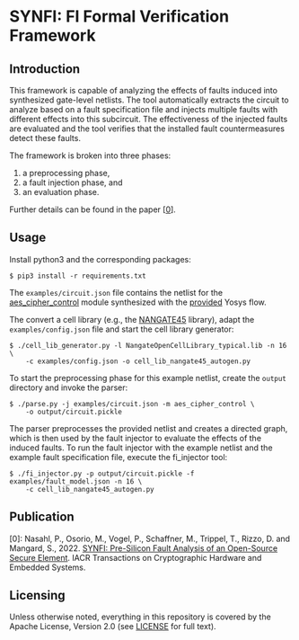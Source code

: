 # SYNFI: FI Formal Verification Framework
## Introduction
This framework is capable of analyzing the effects of faults induced into
synthesized gate-level netlists. The tool automatically extracts the circuit to
analyze based on a fault specification file and injects multiple faults with
different effects into this subcircuit. The effectiveness of the injected faults
are evaluated and the tool verifies that the installed fault countermeasures
detect these faults.

The framework is broken into three phases:

1. a preprocessing phase,
2. a fault injection phase, and
3. an evaluation phase.

Further details can be found in the paper \[[0](#Publication)\].

## Usage
Install python3 and the corresponding packages:
```console
$ pip3 install -r requirements.txt
```

The `examples/circuit.json` file contains the netlist for the 
[aes_cipher_control](https://github.com/lowRISC/opentitan/blob/master/hw/ip/aes/rtl/aes_cipher_control.sv) 
module synthesized with the 
[provided](https://github.com/lowRISC/opentitan/tree/master/hw/ip/aes/pre_syn) 
Yosys flow.

The convert a cell library (e.g., the 
[NANGATE45](https://github.com/The-OpenROAD-Project/OpenROAD-flow-scripts/tree/master/flow/platforms/nangate45/lib) library), 
adapt the `examples/config.json` file and start the cell library generator:
```console
$ ./cell_lib_generator.py -l NangateOpenCellLibrary_typical.lib -n 16 \
    -c examples/config.json -o cell_lib_nangate45_autogen.py
```

To start the preprocessing phase for this  example netlist, create 
the `output` directory and invoke the parser:
```console
$ ./parse.py -j examples/circuit.json -m aes_cipher_control \
    -o output/circuit.pickle
```
The parser preprocesses the provided netlist and creates a directed graph, which
is then used by the fault injector to evaluate the effects of the induced 
faults. To run the fault injector with the example netlist and the example fault
specification file, execute the fi_injector tool:
```console
$ ./fi_injector.py -p output/circuit.pickle -f examples/fault_model.json -n 16 \
    -c cell_lib_nangate45_autogen.py
```

## Publication
[0]: Nasahl, P., Osorio, M., Vogel, P., Schaffner, M., Trippel, T., Rizzo, D. and 
Mangard, S., 2022. [SYNFI: Pre-Silicon Fault Analysis of an Open-Source Secure Element](https://arxiv.org/pdf/2205.04775). 
IACR Transactions on Cryptographic Hardware and Embedded Systems.

## Licensing

Unless otherwise noted, everything in this repository is covered by the Apache
License, Version 2.0 (see [LICENSE](./LICENSE) for full text).

